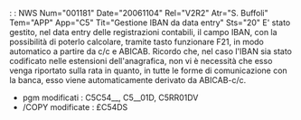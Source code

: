  :  : NWS Num="001181" Date="20061104" Rel="V2R2" Atr="S. Buffoli" Tem="APP" App="C5" Tit="Gestione IBAN da data entry" Sts="20"
E' stato gestito, nel data entry delle registrazioni contabili, il campo IBAN, con la possibilità di
poterlo calcolare, tramite tasto funzionare F21, in modo automatico a partire da c/c e ABICAB.
Ricordo che, nel caso l'IBAN sia stato codificato nelle estensioni dell'anagrafica, non vi è necessità che esso venga riportato sulla rata in quanto, in tutte le forme di comunicazione con la
banca, esso viene automaticamente derivato da ABICAB-c/c.

-  pgm modificati :  C5C54__, C5__01D, C5RR01DV
-  /COPY modificate :  £C54DS
